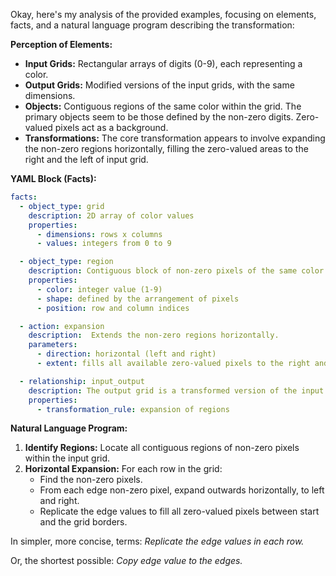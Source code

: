 Okay, here's my analysis of the provided examples, focusing on elements, facts, and a natural language program describing the transformation:

**Perception of Elements:**

*   **Input Grids:** Rectangular arrays of digits (0-9), each representing a color.
*   **Output Grids:** Modified versions of the input grids, with the same dimensions.
*   **Objects:** Contiguous regions of the same color within the grid. The primary objects seem to be those defined by the non-zero digits. Zero-valued pixels act as a background.
*   **Transformations:** The core transformation appears to involve expanding the non-zero regions horizontally, filling the zero-valued areas to the right and the left of input grid.

**YAML Block (Facts):**


```yaml
facts:
  - object_type: grid
    description: 2D array of color values
    properties:
      - dimensions: rows x columns
      - values: integers from 0 to 9

  - object_type: region
    description: Contiguous block of non-zero pixels of the same color
    properties:
      - color: integer value (1-9)
      - shape: defined by the arrangement of pixels
      - position: row and column indices

  - action: expansion
    description:  Extends the non-zero regions horizontally.
    parameters:
      - direction: horizontal (left and right)
      - extent: fills all available zero-valued pixels to the right and left, using the edge pixels

  - relationship: input_output
    description: The output grid is a transformed version of the input grid.
    properties:
      - transformation_rule: expansion of regions

```


**Natural Language Program:**

1.  **Identify Regions:** Locate all contiguous regions of non-zero pixels within the input grid.
2.  **Horizontal Expansion:** For each row in the grid:
    *   Find the non-zero pixels.
    *   From each edge non-zero pixel, expand outwards horizontally, to left and right.
    *   Replicate the edge values to fill all zero-valued pixels between start and the grid borders.

In simpler, more concise, terms: *Replicate the edge values in each row.*

Or, the shortest possible: *Copy edge value to the edges.*
